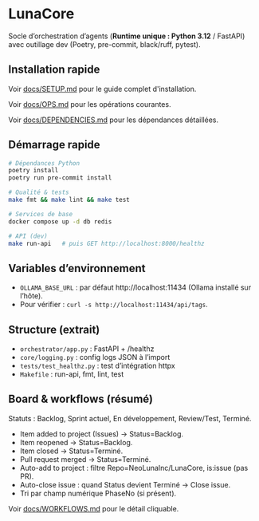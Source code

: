 # LunaCore

Socle d’orchestration d’agents (**Runtime unique : Python 3.12** / FastAPI) avec outillage dev (Poetry, pre-commit, black/ruff, pytest).

## Installation rapide
Voir [docs/SETUP.md](docs/SETUP.md) pour le guide complet d'installation.

Voir [docs/OPS.md](docs/OPS.md) pour les opérations courantes.

Voir [docs/DEPENDENCIES.md](docs/DEPENDENCIES.md) pour les dépendances détaillées.

## Démarrage rapide

```bash
# Dépendances Python
poetry install
poetry run pre-commit install

# Qualité & tests
make fmt && make lint && make test

# Services de base
docker compose up -d db redis

# API (dev)
make run-api   # puis GET http://localhost:8000/healthz
```

## Variables d’environnement
- `OLLAMA_BASE_URL` : par défaut http://localhost:11434 (Ollama installé sur l’hôte).
- Pour vérifier : `curl -s http://localhost:11434/api/tags`.

## Structure (extrait)
- `orchestrator/app.py` : FastAPI + /healthz
- `core/logging.py` : config logs JSON à l’import
- `tests/test_healthz.py` : test d’intégration httpx
- `Makefile` : run-api, fmt, lint, test

## Board & workflows (résumé)
Statuts : Backlog, Sprint actuel, En développement, Review/Test, Terminé.

- Item added to project (Issues) → Status=Backlog.
- Item reopened → Status=Backlog.
- Item closed → Status=Terminé.
- Pull request merged → Status=Terminé.
- Auto-add to project : filtre Repo=NeoLunaInc/LunaCore, is:issue (pas PR).
- Auto-close issue : quand Status devient Terminé → Close issue.
- Tri par champ numérique PhaseNo (si présent).

Voir [docs/WORKFLOWS.md](docs/WORKFLOWS.md) pour le détail cliquable.
